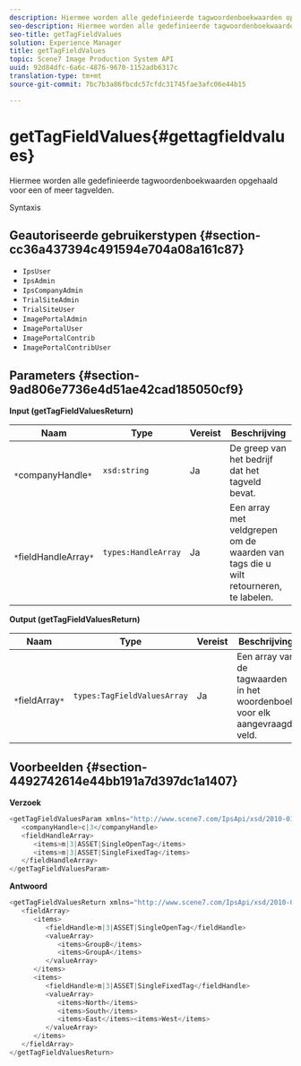 ```yaml
---
description: Hiermee worden alle gedefinieerde tagwoordenboekwaarden opgehaald voor een of meer tagvelden.
seo-description: Hiermee worden alle gedefinieerde tagwoordenboekwaarden opgehaald voor een of meer tagvelden.
seo-title: getTagFieldValues
solution: Experience Manager
title: getTagFieldValues
topic: Scene7 Image Production System API
uuid: 92d84dfc-6a6c-4876-9670-1152adb6317c
translation-type: tm+mt
source-git-commit: 7bc7b3a86fbcdc57cfdc31745fae3afc06e44b15

---
```



# getTagFieldValues{#gettagfieldvalues}

Hiermee worden alle gedefinieerde tagwoordenboekwaarden opgehaald voor een of meer tagvelden.

Syntaxis

## Geautoriseerde gebruikerstypen {#section-cc36a437394c491594e704a08a161c87}

* `IpsUser`
* `IpsAdmin`
* `IpsCompanyAdmin`
* `TrialSiteAdmin`
* `TrialSiteUser`
* `ImagePortalAdmin`
* `ImagePortalUser`
* `ImagePortalContrib`
* `ImagePortalContribUser`

## Parameters {#section-9ad806e7736e4d51ae42cad185050cf9}

**Input (getTagFieldValuesReturn)**

| Naam | Type | Vereist | Beschrijving |
|---|---|---|---|
| ` *`companyHandle`*` | `xsd:string` | Ja | De greep van het bedrijf dat het tagveld bevat. |
| ` *`fieldHandleArray`*` | `types:HandleArray` | Ja | Een array met veldgrepen om de waarden van tags die u wilt retourneren, te labelen. |

**Output (getTagFieldValuesReturn)**

| Naam | Type | Vereist | Beschrijving |
|---|---|---|---|
| ` *`fieldArray`*` | `types:TagFieldValuesArray` | Ja | Een array van de tagwaarden in het woordenboek voor elk aangevraagd veld. |

## Voorbeelden {#section-4492742614e44bb191a7d397dc1a1407}

**Verzoek**

```java
<getTagFieldValuesParam xmlns="http://www.scene7.com/IpsApi/xsd/2010-01-31">
   <companyHandle>c|3</companyHandle>
   <fieldHandleArray>
      <items>m|3|ASSET|SingleOpenTag</items>
      <items>m|3|ASSET|SingleFixedTag</items>
   </fieldHandleArray>
</getTagFieldValuesParam>
```

**Antwoord**

```java
<getTagFieldValuesReturn xmlns="http://www.scene7.com/IpsApi/xsd/2010-01-31">
   <fieldArray>
      <items>
         <fieldHandle>m|3|ASSET|SingleOpenTag</fieldHandle>
         <valueArray>
            <items>GroupB</items>
            <items>GroupA</items>
         </valueArray>
      </items>
      <items>
         <fieldHandle>m|3|ASSET|SingleFixedTag</fieldHandle>
         <valueArray>
            <items>North</items>
            <items>South</items>
            <items>East</items><items>West</items>
         </valueArray>
      </items>
   </fieldArray>
</getTagFieldValuesReturn>
```

